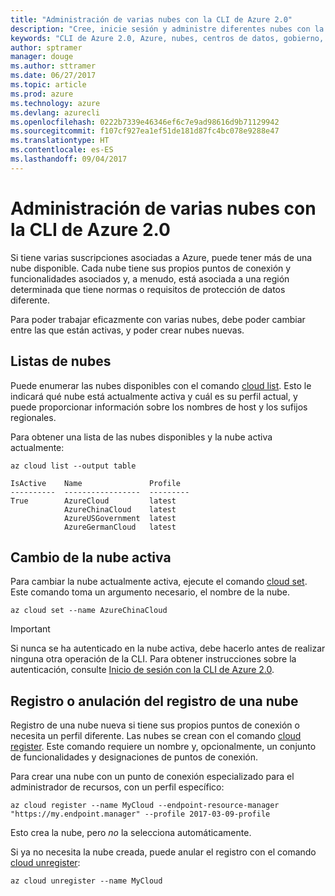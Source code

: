 ```yaml
---
title: "Administración de varias nubes con la CLI de Azure 2.0"
description: "Cree, inicie sesión y administre diferentes nubes con la CLI de Azure 2.0."
keywords: "CLI de Azure 2.0, Azure, nubes, centros de datos, gobierno, región, china, alemania"
author: sptramer
manager: douge
ms.author: sttramer
ms.date: 06/27/2017
ms.topic: article
ms.prod: azure
ms.technology: azure
ms.devlang: azurecli
ms.openlocfilehash: 0222b7339e46346ef6c7e9ad98616d9b71129942
ms.sourcegitcommit: f107cf927ea1ef51de181d87fc4bc078e9288e47
ms.translationtype: HT
ms.contentlocale: es-ES
ms.lasthandoff: 09/04/2017
---
```

# <a name="managing-multiple-clouds-with-azure-cli-20"></a>Administración de varias nubes con la CLI de Azure 2.0

Si tiene varias suscripciones asociadas a Azure, puede tener más de una nube disponible. Cada nube tiene sus propios puntos de conexión y funcionalidades asociados y, a menudo, está asociada a una región determinada que tiene normas o requisitos de protección de datos diferente.

Para poder trabajar eficazmente con varias nubes, debe poder cambiar entre las que están activas, y poder crear nubes nuevas.

## <a name="listing-clouds"></a>Listas de nubes

Puede enumerar las nubes disponibles con el comando [cloud list](/cli/azure/cloud#list). Esto le indicará qué nube está actualmente activa y cuál es su perfil actual, y puede proporcionar información sobre los nombres de host y los sufijos regionales.

Para obtener una lista de las nubes disponibles y la nube activa actualmente:

```azurecli
az cloud list --output table
```

```output
IsActive    Name               Profile
----------  -----------------  ---------
True        AzureCloud         latest
            AzureChinaCloud    latest
            AzureUSGovernment  latest
            AzureGermanCloud   latest
```

## <a name="switching-the-active-cloud"></a>Cambio de la nube activa

Para cambiar la nube actualmente activa, ejecute el comando [cloud set](/cli/azure/cloud#set). Este comando toma un argumento necesario, el nombre de la nube.

```azurecli
az cloud set --name AzureChinaCloud
```

> [!IMPORTANT]
> Si nunca se ha autenticado en la nube activa, debe hacerlo antes de realizar ninguna otra operación de la CLI. Para obtener instrucciones sobre la autenticación, consulte [Inicio de sesión con la CLI de Azure 2.0](/cli/azure/authenticate-azure-cli).

## <a name="register-or-unregister-a-cloud"></a>Registro o anulación del registro de una nube

Registro de una nube nueva si tiene sus propios puntos de conexión o necesita un perfil diferente. Las nubes se crean con el comando [cloud register](/cli/azure/cloud#register). Este comando requiere un nombre y, opcionalmente, un conjunto de funcionalidades y designaciones de puntos de conexión.

Para crear una nube con un punto de conexión especializado para el administrador de recursos, con un perfil específico:

```azurecli
az cloud register --name MyCloud --endpoint-resource-manager "https://my.endpoint.manager" --profile 2017-03-09-profile
```

Esto crea la nube, pero _no_ la selecciona automáticamente.

Si ya no necesita la nube creada, puede anular el registro con el comando [cloud unregister](/cli/azure/cloud#unregister):

```azurecli
az cloud unregister --name MyCloud
```

